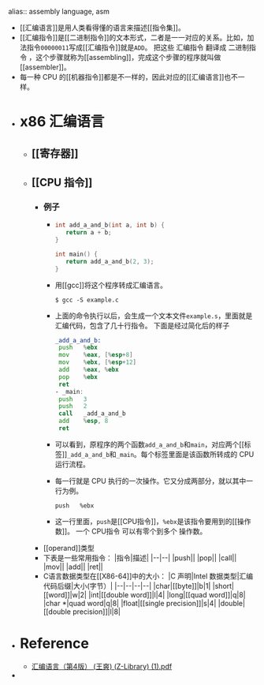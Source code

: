 alias:: assembly language, asm

- [[汇编语言]]是用人类看得懂的语言来描述[[指令集]]。
- [[汇编指令]]是[[二进制指令]]的文本形式，二者是一一对应的关系。比如，加法指令`00000011`写成[[汇编指令]]就是`ADD`。
  把这些 汇编指令 翻译成 二进制指令 ，这个步骤就称为[[assembling]]，完成这个步骤的程序就叫做[[assembler]]。
- 每一种 CPU 的[[机器指令]]都是不一样的，因此对应的[[汇编语言]]也不一样。
- # x86 汇编语言
	- ## [[寄存器]]
	- ## [[CPU 指令]]
		- ### 例子
			- ``` c
			  int add_a_and_b(int a, int b) {
			     return a + b;
			  }
			  
			  int main() {
			     return add_a_and_b(2, 3);
			  }
			  ```
			- 用[[gcc]]将这个程序转成汇编语言。
			  
			  ``` shell
			  $ gcc -S example.c
			  ```
			- 上面的命令执行以后，会生成一个文本文件`example.s`，里面就是汇编代码，包含了几十行指令。
			  下面是经过简化后的样子
			  ``` asm
			  _add_a_and_b:
			   push   %ebx
			   mov    %eax, [%esp+8] 
			   mov    %ebx, [%esp+12]
			   add    %eax, %ebx 
			   pop    %ebx 
			   ret
			  - _main:
			   push   3
			   push   2
			   call   _add_a_and_b 
			   add    %esp, 8
			   ret
			  ```
			- 可以看到，原程序的两个函数`add_a_and_b`和`main`，对应两个[[标签]]`_add_a_and_b`和`_main`。每个标签里面是该函数所转成的 CPU 运行流程。
			- 每一行就是 CPU 执行的一次操作。它又分成两部分，就以其中一行为例。
			  ```
			  push   %ebx
			  ```
			- 这一行里面，`push`是[[CPU指令]]，`%ebx`是该指令要用到的[[操作数]]。
			  一个 CPU指令 可以有零个到多个 操作数。
		- [[operand]]类型
		- 下表是一些常用指令：
		  |指令|描述|
		  |--|--|
		  |push||
		  |pop||
		  |call||
		  |mov||
		  |add||
		  |ret||
		- C语言数据类型在[[X86-64]]中的大小：
		  |C 声明|Intel 数据类型|汇编代码后缀|大小(字节）|
		  |--|--|--|--|
		  |char|[[byte]]|b|1|
		  |short|[[word]]|w|2|
		  |int|[[double word]]|l|4|
		  |long|[[quad word]]|q|8|
		  |char *|quad word|q|8|
		  |float|[[single precision]]|s|4|
		  |double|[[double precision]]|l|8|
- # Reference
	- [汇编语言（第4版） (王爽) (Z-Library) (1).pdf](../assets/汇编语言（第4版）_(王爽)_(Z-Library)_(1)_1699540385047_0.pdf)
-